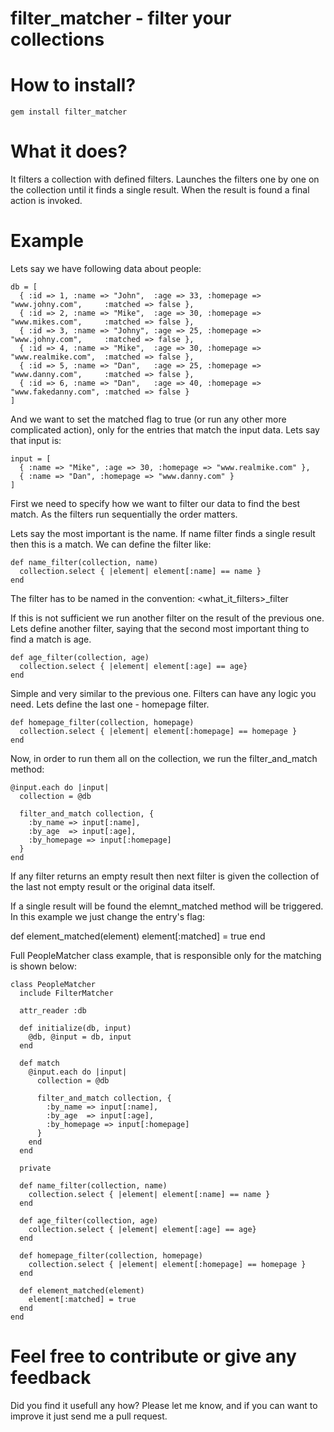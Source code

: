 filter_matcher - filter your collections
===

How to install?
==

    gem install filter_matcher

What it does?
==

It filters a collection with defined filters. Launches the filters one by one on the collection until it finds a single result. When the result is found a final action is invoked.

Example
==

Lets say we have following data about people:

    db = [
      { :id => 1, :name => "John",  :age => 33, :homepage => "www.johny.com",     :matched => false },
      { :id => 2, :name => "Mike",  :age => 30, :homepage => "www.mikes.com",     :matched => false },
      { :id => 3, :name => "Johny", :age => 25, :homepage => "www.johny.com",     :matched => false },
      { :id => 4, :name => "Mike",  :age => 30, :homepage => "www.realmike.com",  :matched => false },
      { :id => 5, :name => "Dan",   :age => 25, :homepage => "www.danny.com",     :matched => false },
      { :id => 6, :name => "Dan",   :age => 40, :homepage => "www.fakedanny.com", :matched => false }
    ]

And we want to set the matched flag to true (or run any other more complicated action), only for the entries that match the input data. Lets say that input is:

    input = [
      { :name => "Mike", :age => 30, :homepage => "www.realmike.com" },
      { :name => "Dan", :homepage => "www.danny.com" }
    ]

First we need to specify how we want to filter our data to find the best match. As the filters run sequentially the order matters.

Lets say the most important is the name. If name filter finds a single result then this is a match. We can define the filter like:

    def name_filter(collection, name)
      collection.select { |element| element[:name] == name }
    end

The filter has to be named in the convention: <what_it_filters>_filter

If this is not sufficient we run another filter on the result of the previous one. Lets define another filter, saying that the second most important thing to find a match is age.

    def age_filter(collection, age)
      collection.select { |element| element[:age] == age}
    end

Simple and very similar to the previous one. Filters can have any logic you need. Lets define the last one - homepage filter.

    def homepage_filter(collection, homepage)
      collection.select { |element| element[:homepage] == homepage }
    end

Now, in order to run them all on the collection, we run the filter_and_match method:

    @input.each do |input|
      collection = @db

      filter_and_match collection, {
        :by_name => input[:name],
        :by_age  => input[:age],
        :by_homepage => input[:homepage]
      }
    end

If any filter returns an empty result then next filter is given the collection of the last not empty result or the original data itself.

If a single result will be found the elemnt_matched method will be triggered. In this example we just change the entry's flag:

  def element_matched(element)
    element[:matched] = true
  end

Full PeopleMatcher class example, that is responsible only for the matching is shown below:

    class PeopleMatcher
      include FilterMatcher

      attr_reader :db

      def initialize(db, input)
        @db, @input = db, input
      end

      def match
        @input.each do |input|
          collection = @db

          filter_and_match collection, {
            :by_name => input[:name],
            :by_age  => input[:age],
            :by_homepage => input[:homepage]
          }
        end
      end

      private

      def name_filter(collection, name)
        collection.select { |element| element[:name] == name }
      end

      def age_filter(collection, age)
        collection.select { |element| element[:age] == age}
      end

      def homepage_filter(collection, homepage)
        collection.select { |element| element[:homepage] == homepage }
      end

      def element_matched(element)
        element[:matched] = true
      end
    end

Feel free to contribute or give any feedback
==

Did you find it usefull any how? Please let me know, and if you can want to improve it just send me a pull request.
